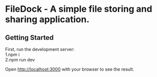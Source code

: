 # FileDock - A simple file storing and sharing application.

## Getting Started

First, run the development server:   
1.npm i    
2.npm run dev     

Open [http://localhost:3000](http://localhost:3000) with your browser to see the result.